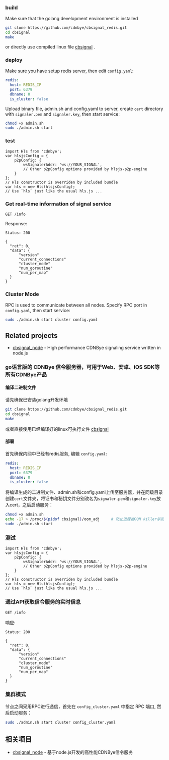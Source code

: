 
### build
Make sure that the golang development environment is installed
```bash
git clone https://github.com/cdnbye/cbsignal_redis.git
cd cbsignal
make
```
or directly use compiled linux file [cbsignal](https://github.com/cdnbye/cbsignal_redis/releases) .

### deploy
Make sure you have setup redis server, then edit `config.yaml`:
```yaml
redis:
  host: REDIS_IP
  port: 6379
  dbname: 0
  is_cluster: false
```
Upload binary file, admin.sh and config.yaml to server, create `cert` directory with `signaler.pem` and `signaler.key`, then start service:
```bash
chmod +x admin.sh
sudo ./admin.sh start
```

### test
```
import Hls from 'cdnbye';
var hlsjsConfig = {
    p2pConfig: {
        wsSignalerAddr: 'ws://YOUR_SIGNAL',
        // Other p2pConfig options provided by hlsjs-p2p-engine
    }
};
// Hls constructor is overriden by included bundle
var hls = new Hls(hlsjsConfig);
// Use `hls` just like the usual hls.js ...
```

### Get real-time information of signal service
```
GET /info
```
Response:
```
Status: 200

{
  "ret": 0,
  "data": {
      "version"
      "current_connections"
      "cluster_mode"
      "num_goroutine"
      "num_per_map"
  }
}
```

### Cluster Mode
RPC is used to communicate between all nodes. Specify RPC port in `config.yaml`, then start service:
```bash
sudo ./admin.sh start cluster config.yaml
``` 

## Related projects
* [cbsignal_node](https://github.com/cdnbye/cbsignal_node) - High performance CDNBye signaling service written in node.js

### go语言版的 CDNBye 信令服务器，可用于Web、安卓、iOS SDK等所有CDNBye产品
#### 编译二进制文件
请先确保已安装golang开发环境
```bash
git clone https://github.com/cdnbye/cbsignal_redis.git
cd cbsignal
make
```
或者直接使用已经编译好的linux可执行文件 [cbsignal](https://github.com/cdnbye/cbsignal_redis/releases)

#### 部署
首先确保内网中已经有redis服务, 编辑 `config.yaml`:
```yaml
redis:
  host: REDIS_IP
  port: 6379
  dbname: 0
  is_cluster: false
```
将编译生成的二进制文件、admin.sh和config.yaml上传至服务器，并在同级目录创建`cert`文件夹，将证书和秘钥文件分别改名为`signaler.pem`和`signaler.key`放入cert，之后启动服务：
```bash
chmod +x admin.sh
echo -17 > /proc/$(pidof cbsignal)/oom_adj     # 防止进程被OOM killer杀死
sudo ./admin.sh start
```

### 测试
```
import Hls from 'cdnbye';
var hlsjsConfig = {
    p2pConfig: {
        wsSignalerAddr: 'ws://YOUR_SIGNAL',
        // Other p2pConfig options provided by hlsjs-p2p-engine
    }
};
// Hls constructor is overriden by included bundle
var hls = new Hls(hlsjsConfig);
// Use `hls` just like the usual hls.js ...
```

### 通过API获取信令服务的实时信息
```
GET /info
```
响应:
```
Status: 200

{
  "ret": 0,
  "data": {
      "version"
      "current_connections"
      "cluster_mode"
      "num_goroutine"
      "num_per_map"
  }
}
```

### 集群模式
节点之间采用RPC进行通信，首先在 `config_cluster.yaml` 中指定 RPC 端口, 然后启动服务：
```bash
sudo ./admin.sh start cluster config_cluster.yaml
``` 

## 相关项目
* [cbsignal_node](https://github.com/cdnbye/cbsignal_node) - 基于node.js开发的高性能CDNBye信令服务




